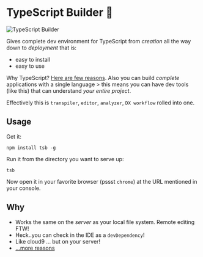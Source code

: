 # TypeScript Builder 🌹
![TypeScript Builder](https://raw.githubusercontent.com/basarat/tsb/master/resources/icon.png)

Gives complete dev environment for TypeScript from *creation* all the way down to *deployment* that is:

* easy to install
* easy to use

Why TypeScript? [Here are few reasons](http://basarat.gitbooks.io/typescript/content/docs/why-typescript.html). Also you can build *complete* applications with a single language > this means you can have dev tools (like this) that can understand *your entire project*.

Effectively this is `transpiler`, `editor`, `analyzer`, `DX workflow` rolled into one.

## Usage
Get it:
```
npm install tsb -g
```

Run it from the directory you want to serve up:
```
tsb
```

Now open it in your favorite browser (pssst `chrome`) at the URL mentioned in your console.

## Why
* Works the same on the *server* as your local file system. Remote editing FTW!
* Heck..you can check in the IDE as a `devDependency`!
* Like cloud9 ... but on your server!
* [...more reasons](https://github.com/basarat/tsb/blob/master/docs/contributing/why.md)
